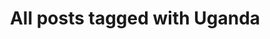 ---
layout: tag
title: "All posts tagged with Uganda"
permalink: /weblog/tags/uganda/
taxonomy: Uganda
---